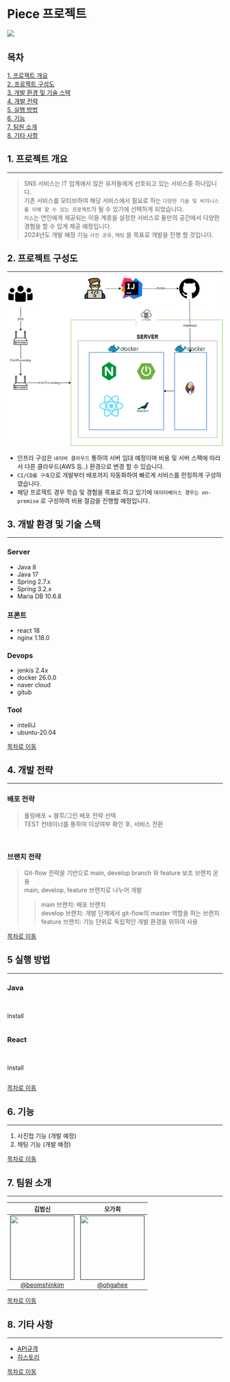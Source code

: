 # Piece 프로젝트 

<img src="./main.png">

## 목차
[1. 프로젝트 개요](#1-프로젝트-개요) <br>
[2. 프로젝트 구성도](#2-프로젝트-구성도) <br>
[3. 개발 환경 및 기술 스택](#3-개발-환경-및-기술-스택) <br>
[4. 개발 전략](#4-개발-전략) <br>
[5. 실행 방법](#5-실행-방법) <br>
[6. 기능](#6-기능) <br>
[7. 팀원 소개](#7-팀원-소개) <br>
[8. 기타 사항](#8-기타-사항) <br>

## 1. 프로젝트 개요

------------
> SNS 서비스는 IT 업계에서 많은 유저들에게 선호되고 있는 서비스중 하나입니다. <br>
> 기존 서비스를 모티브하여 해당 서비스에서 필요로 하는 `다양한 기술 및 비지니스를 이해 할 수 있는 프로젝트`가 될 수 있기에 선택하게 되었습니다. <br>
> `피스`는 연인에게 제공되는 이용 계층을 설정한 서비스로 둘만의 공간에서 다양한 경험을 할 수 있게 제공 예정입니다. <br>
> 2024년도 개발 예정 기능 `사진 공유`, `채팅` 을 목표로 개발을 진행 할 것입니다.

## 2. 프로젝트 구성도

------------

<img src="./diagram.png">

- 인프라 구성은 `네이버 클라우드` 통하여 서버 임대 예정이며 비용 및 서버 스펙에 따라서 다른 클라우드(AWS 등..) 환경으로 변경 할 수 있습니다.
- `CI/CD를 구축`으로 개발부터 배포까지 자동화하여 빠르게 서비스를 런칭하게 구성하였습니다.
- 해당 프로젝트 경우 학습 및 경험을 목표로 하고 있기에 `데이터베이스 경우는 on-premise` 로 구성하여 비용 절감을 진행할 예정입니다.

## 3. 개발 환경 및 기술 스택

------------

### Server
  - Java 8
  - Java 17
  - Spring 2.7.x
  - Spring 3.2.x
  - Maria DB 10.6.8

### 프론트
  - react 18
  - nginx 1.18.0

### Devops
  - jenkis 2.4x
  - docker 26.0.0
  - naver cloud
  - gitub

### Tool
  - intelliJ
  - ubuntu-20.04

[목차로 이동](#목차)

## 4. 개발 전략

------------

### 배포 전략
> 롤링배포 + 블루/그린 배포 전략 선택 <br> 
> TEST 컨테이너를 통하여 이상여부 확인 후, 서비스 전환 

<br>

### 브랜치 전략
> Git-flow 전략을 기반으로 main, develop branch 와 feature 보조 브랜치 운용 <br>
> main, develop, feature 브랜치로 나누어 개발
> > main 브랜치: 배포 브랜치 <br>
> > develop 브랜치: 개발 단계에서 git-flow의 master 역할을 하는 브랜치 <br>
> > feature 브랜치: 기능 단위로 독립적인 개발 환경을 위하여 사용

[목차로 이동](#목차)

## 5 실행 방법

------------

### Java

<br>

Install

```angular2html

```


### React

<br>

Install

```angular2html

```

[목차로 이동](#목차)

## 6. 기능

------------
1. 사진첩 기능 (개발 예정)
2. 채팅 기능 (개발 예정)

[목차로 이동](#목차)
## 7. 팀원 소개

------------

<div align="center">


|                         **김범신**                        |                       **오가희**                      |
|:--------------------------------------------------------:|:----------------------------------------------------:|
| [<img src="" height=150 width=150> <br/> @beomshinkim]() | [<img src="" height=150 width=150> <br/> @ohgahee]() |

</div>

[목차로 이동](#목차)

## 8. 기타 사항

------------

- [API규격](http://123.com)
- [히스토리](http://123.com)

[목차로 이동](#목차)
